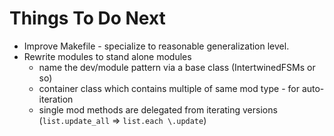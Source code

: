 # Things To Do Next #

- Improve Makefile - specialize to reasonable generalization level.
- Rewrite modules to stand alone modules
   - name the dev/module pattern via a base class (IntertwinedFSMs or so)
   - container class which contains multiple of same mod type - for auto-iteration
   - single mod methods are delegated from iterating versions (`list.update_all` => `list.each \.update`)

